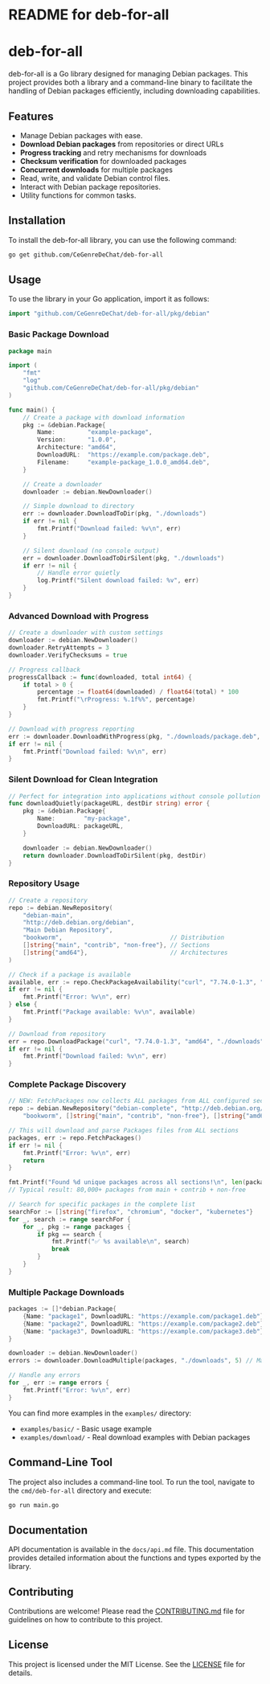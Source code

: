 # README for deb-for-all

# deb-for-all

deb-for-all is a Go library designed for managing Debian packages. This project provides both a library and a command-line binary to facilitate the handling of Debian packages efficiently, including downloading capabilities.

## Features

- Manage Debian packages with ease.
- **Download Debian packages** from repositories or direct URLs
- **Progress tracking** and retry mechanisms for downloads
- **Checksum verification** for downloaded packages
- **Concurrent downloads** for multiple packages
- Read, write, and validate Debian control files.
- Interact with Debian package repositories.
- Utility functions for common tasks.

## Installation

To install the deb-for-all library, you can use the following command:

```bash
go get github.com/CeGenreDeChat/deb-for-all
```

## Usage

To use the library in your Go application, import it as follows:

```go
import "github.com/CeGenreDeChat/deb-for-all/pkg/debian"
```

### Basic Package Download

```go
package main

import (
    "fmt"
    "log"
    "github.com/CeGenreDeChat/deb-for-all/pkg/debian"
)

func main() {
    // Create a package with download information
    pkg := &debian.Package{
        Name:         "example-package",
        Version:      "1.0.0",
        Architecture: "amd64",
        DownloadURL:  "https://example.com/package.deb",
        Filename:     "example-package_1.0.0_amd64.deb",
    }

    // Create a downloader
    downloader := debian.NewDownloader()

    // Simple download to directory
    err := downloader.DownloadToDir(pkg, "./downloads")
    if err != nil {
        fmt.Printf("Download failed: %v\n", err)
    }

    // Silent download (no console output)
    err = downloader.DownloadToDirSilent(pkg, "./downloads")
    if err != nil {
        // Handle error quietly
        log.Printf("Silent download failed: %v", err)
    }
}
```

### Advanced Download with Progress

```go
// Create a downloader with custom settings
downloader := debian.NewDownloader()
downloader.RetryAttempts = 3
downloader.VerifyChecksums = true

// Progress callback
progressCallback := func(downloaded, total int64) {
    if total > 0 {
        percentage := float64(downloaded) / float64(total) * 100
        fmt.Printf("\rProgress: %.1f%%", percentage)
    }
}

// Download with progress reporting
err := downloader.DownloadWithProgress(pkg, "./downloads/package.deb", progressCallback)
if err != nil {
    fmt.Printf("Download failed: %v\n", err)
}
```

### Silent Download for Clean Integration

```go
// Perfect for integration into applications without console pollution
func downloadQuietly(packageURL, destDir string) error {
    pkg := &debian.Package{
        Name:        "my-package",
        DownloadURL: packageURL,
    }

    downloader := debian.NewDownloader()
    return downloader.DownloadToDirSilent(pkg, destDir)
}
```

### Repository Usage

```go
// Create a repository
repo := debian.NewRepository(
    "debian-main",
    "http://deb.debian.org/debian",
    "Main Debian Repository",
    "bookworm",                              // Distribution
    []string{"main", "contrib", "non-free"}, // Sections
    []string{"amd64"},                       // Architectures
)

// Check if a package is available
available, err := repo.CheckPackageAvailability("curl", "7.74.0-1.3", "amd64")
if err != nil {
    fmt.Printf("Error: %v\n", err)
} else {
    fmt.Printf("Package available: %v\n", available)
}

// Download from repository
err = repo.DownloadPackage("curl", "7.74.0-1.3", "amd64", "./downloads")
if err != nil {
    fmt.Printf("Download failed: %v\n", err)
}
```

### Complete Package Discovery

```go
// NEW: FetchPackages now collects ALL packages from ALL configured sections
repo := debian.NewRepository("debian-complete", "http://deb.debian.org/debian", "Debian",
    "bookworm", []string{"main", "contrib", "non-free"}, []string{"amd64"})

// This will download and parse Packages files from ALL sections
packages, err := repo.FetchPackages()
if err != nil {
    fmt.Printf("Error: %v\n", err)
    return
}

fmt.Printf("Found %d unique packages across all sections!\n", len(packages))
// Typical result: 80,000+ packages from main + contrib + non-free

// Search for specific packages in the complete list
searchFor := []string{"firefox", "chromium", "docker", "kubernetes"}
for _, search := range searchFor {
    for _, pkg := range packages {
        if pkg == search {
            fmt.Printf("✅ %s available\n", search)
            break
        }
    }
}
```

### Multiple Package Downloads

```go
packages := []*debian.Package{
    {Name: "package1", DownloadURL: "https://example.com/package1.deb"},
    {Name: "package2", DownloadURL: "https://example.com/package2.deb"},
    {Name: "package3", DownloadURL: "https://example.com/package3.deb"},
}

downloader := debian.NewDownloader()
errors := downloader.DownloadMultiple(packages, "./downloads", 5) // Max 5 concurrent downloads

// Handle any errors
for _, err := range errors {
    fmt.Printf("Error: %v\n", err)
}
```

You can find more examples in the `examples/` directory:
- `examples/basic/` - Basic usage example
- `examples/download/` - Real download examples with Debian packages

## Command-Line Tool

The project also includes a command-line tool. To run the tool, navigate to the `cmd/deb-for-all` directory and execute:

```bash
go run main.go
```

## Documentation

API documentation is available in the `docs/api.md` file. This documentation provides detailed information about the functions and types exported by the library.

## Contributing

Contributions are welcome! Please read the [CONTRIBUTING.md](CONTRIBUTING.md) file for guidelines on how to contribute to this project.

## License

This project is licensed under the MIT License. See the [LICENSE](LICENSE) file for details.